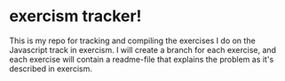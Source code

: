 # exercism tracker!

This is my repo for tracking and compiling the exercises I do on the Javascript track in exercism.
I will create a branch for each exercise, and each exercise will contain a readme-file that explains the problem as it's described in exercism.
